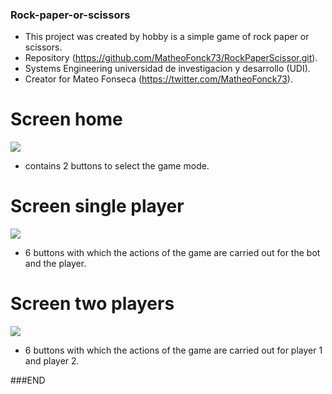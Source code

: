 ### Rock-paper-or-scissors

- This project was created by hobby is a simple game of rock paper or scissors.
- Repository (https://github.com/MatheoFonck73/RockPaperScissor.git).
- Systems Engineering universidad de investigacion y desarrollo (UDI).
- Creator for Mateo Fonseca (https://twitter.com/MatheoFonck73).

# Screen home
![](https://imagizer.imageshack.com/img924/2456/WgzN1f.png)
- contains 2 buttons to select the game mode. 
# Screen single player
![](https://imagizer.imageshack.com/img924/5103/873pvC.png)

- 6 buttons with which the actions of the game are carried out for the bot and the player.
# Screen two players
![](https://imagizer.imageshack.com/img922/1298/b27G41.png)

- 6 buttons with which the actions of the game are carried out for player 1 and player 2.

###END